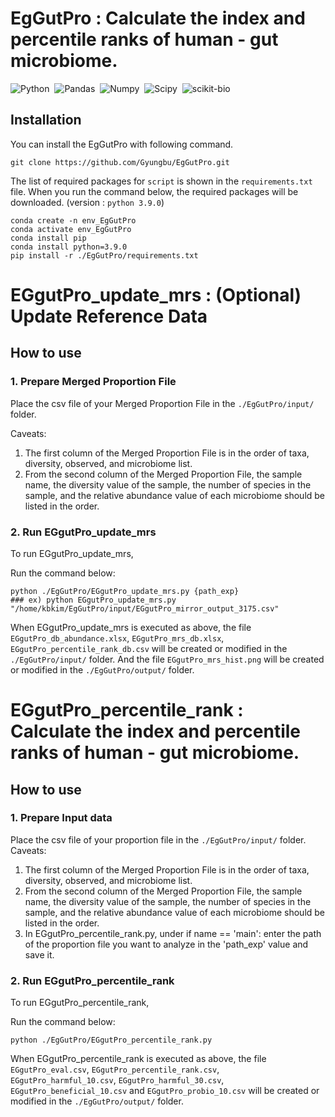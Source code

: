 # EgGutPro : Calculate the index and percentile ranks of human - gut microbiome.

![Python](https://img.shields.io/badge/Python-v3.9.0-blue.svg?style=flat&logo=python)&nbsp;
![Pandas](https://img.shields.io/badge/pandas-v2.0.1-blue.svg?style=flat&logo=pandas)&nbsp;
![Numpy](https://img.shields.io/badge/NumPy-v1.24.3-blue.svg?style=flat&logo=numpy)&nbsp;
![Scipy](https://img.shields.io/badge/SciPy-v1.10.1-blue.svg?style=flat&logo=scipy)&nbsp;
![scikit-bio](https://img.shields.io/badge/scikit_bio-grey.svg?style=flat&logo=scikit-bio)&nbsp;

## Installation

You can install the EgGutPro with following command.
	
	git clone https://github.com/Gyungbu/EgGutPro.git
 
The list of required packages for `script` is shown in the `requirements.txt` file. When you run the command below, the required packages will be downloaded. (version : `python 3.9.0`)
	
	conda create -n env_EgGutPro
	conda activate env_EgGutPro
	conda install pip  
	conda install python=3.9.0
	pip install -r ./EgGutPro/requirements.txt 

# EGgutPro_update_mrs : (Optional) Update Reference Data
## How to use

### 1. Prepare Merged Proportion File
Place the csv file of your Merged Proportion File in the `./EgGutPro/input/` folder.

Caveats: 

1. The first column of the Merged Proportion File is in the order of taxa, diversity, observed, and microbiome list.
2. From the second column of the Merged Proportion File, the sample name, the diversity value of the sample, the number of species in the sample, and the relative abundance value of each microbiome should be listed in the order.


### 2. Run EGgutPro_update_mrs
To run EGgutPro_update_mrs,
 
Run the command below:
  
    python ./EgGutPro/EGgutPro_update_mrs.py {path_exp}
    ### ex) python EGgutPro_update_mrs.py "/home/kbkim/EgGutPro/input/EGgutPro_mirror_output_3175.csv"
   
    
    
When EGgutPro_update_mrs is executed as above, the file `EGgutPro_db_abundance.xlsx`, `EGgutPro_mrs_db.xlsx`, `EGgutPro_percentile_rank_db.csv` will be created or modified in the `./EgGutPro/input/` folder.
And the file `EGgutPro_mrs_hist.png` will be created or modified in the `./EgGutPro/output/` folder.


# EGgutPro_percentile_rank : Calculate the index and percentile ranks of human - gut microbiome.
## How to use

### 1. Prepare Input data
Place the csv file of your proportion file in the `./EgGutPro/input/` folder.
Caveats: 

1. The first column of the Merged Proportion File is in the order of taxa, diversity, observed, and microbiome list.
2. From the second column of the Merged Proportion File, the sample name, the diversity value of the sample, the number of species in the sample, and the relative abundance value of each microbiome should be listed in the order.
3. In EGgutPro_percentile_rank.py, under if name == 'main': enter the path of the proportion file you want to analyze in the 'path_exp' value and save it.


### 2. Run EGgutPro_percentile_rank
To run EGgutPro_percentile_rank,
 
Run the command below:

    python ./EgGutPro/EGgutPro_percentile_rank.py
    
When EGgutPro_percentile_rank is executed as above, the file `EGgutPro_eval.csv`, `EGgutPro_percentile_rank.csv`, `EGgutPro_harmful_10.csv`, `EGgutPro_harmful_30.csv`, `EGgutPro_beneficial_10.csv` and `EGgutPro_probio_10.csv` will be created or modified in the `./EgGutPro/output/` folder.


